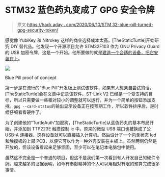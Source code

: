 # STM32 蓝色药丸变成了 GPG 安全令牌

> 原文:[https://hack aday . com/2020/06/10/STM 32-blue-pill-turned-gpg-security-token/](https://hackaday.com/2020/06/10/stm32-blue-pill-turned-gpg-security-token/)

感觉像 YubiKey 和 Nitrokey 这样的商业选择成本太高，[TheStaticTurtle]开始研究 DIY 替代品。他发现一个开源项目允许 STM32F103 作为 GNU Privacy Guard 的 USB 加密令牌，这是一个开始。他所要做的就是[建造一个合适的设备，把它安装在](https://blog.thestaticturtle.fr/lets-make-a-diy-gpg-usb-key/)上。

[![](../Images/ab77781d5f7e6d706cec62b34743a549.png)](https://hackaday.com/wp-content/uploads/2020/06/turtleauth_detail.jpg)

Blue Pill proof of concept

第一步是在流行的“Blue Pill”开发板上测试该软件，如果有人想亲自尝试的话，[TheStaticTurtle]会在文章中记录该软件。ST-Link V2 已经是一个受支持的目标，所以只需要做一些相对较小的调整就可以运行，并为一个简单的按钮添加支持。`gpg --card-status`的输出显示设备正在按预期工作，所以软件排序后，是时候仔细看看硬件了。

为了创建他的“TurtleAuth”加密狗，[TheStaticTurtle]从蓝色药丸的基本布局开始，并添加到 TTP223E 触摸控制 ic 中。原来的微型 USB 端口也被换成了公 USB-A 连接器，这样设备就可以直接插入计算机。然后设计了一个包含状态 led 和触摸板的上部 PCB，以便它可以作为一种外壳安装在主板上。虽然两侧仍然是开放的，但该设备看起来足够坚固，至少可以在笔记本电脑包中使用。

虽然这不完全是一个普通的项目，但这不是我们第一次看到有人开发自己的硬件令牌。越来越多的证据表明，如今有奉献精神的个人可以用相对有限的预算完成很多事情。